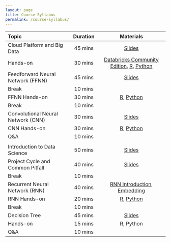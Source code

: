 ```yaml
---
layout: page
title: Course Syllabus
permalink: /course-syllabus/
---
```


| Topic | Duration | Materials |
| :--- | :---: | :---: |
| Cloud Platform and Big Data | 45 mins | [Slides](https://docs.google.com/presentation/d/1jWO1-Nloms0x1btYLevUqTBcycZo1SV_cvE9rmg24tM/edit?usp=sharing)   |
| Hands-on | 30 mins | [Databricks Community Edition](https://databricks.com/try-databricks), [R](https://databricks-prod-cloudfront.cloud.databricks.com/public/4027ec902e239c93eaaa8714f173bcfc/3981279215211072/4269117185296595/78755435857845/latest.html), [Python](https://github.com/happyrabbit/IntroDataScience/blob/master/Python/PysparkETL.ipynb)  |
| Feedforward Neural Network (FFNN) | 45 mins | [Slides](https://course2020.scientistcafe.com/slides/02DeepLearning/DNN/DNN_Intro.html)   |
| Break | 10 mins |  |
| FFNN Hands-on | 30 mins | [R](https://databricks-prod-cloudfront.cloud.databricks.com/public/4027ec902e239c93eaaa8714f173bcfc/3981279215211072/4269117185296628/78755435857845/latest.html), [Python](https://github.com/happyrabbit/IntroDataScience/blob/master/Python/FFNN.ipynb)  |
| Break | 10 mins |  |
| Convolutional Neural Network (CNN)  | 30 mins | [Slides](https://course2020.scientistcafe.com/slides/02DeepLearning/CNN/CNN_Intro.html)   |
| CNN Hands-on | 30 mins | [R](https://databricks-prod-cloudfront.cloud.databricks.com/public/4027ec902e239c93eaaa8714f173bcfc/3981279215211072/1821707097719970/78755435857845/latest.htmll), [Python](https://github.com/happyrabbit/IntroDataScience/blob/master/Python/CNN.ipynb)  |
| Q&A | 10 mins |  |
|  |  |  |
| Introduction to Data Science | 50 mins | [Slides](https://course2020.scientistcafe.com/slides/01introduction/introduction#(1))   |
| Project Cycle and Common Pitfall | 40 mins | [Slides](https://docs.google.com/presentation/d/1ah9P2FyIkeVWkz76ASq84R4tPkzikeMV9rL_uSZ4qmQ/edit?usp=sharing) |
| Break | 10 mins |  |
| Recurrent Neural Network (RNN) | 40 mins | [RNN Introduction](https://course2020.scientistcafe.com/slides/02DeepLearning/RNN/RNN_Intro.html), [Embedding](https://course2020.scientistcafe.com/slides/02DeepLearning/RNN/RNN_Embedding.html) |
| RNN Hands-on | 20 mins | [R](https://databricks-prod-cloudfront.cloud.databricks.com/public/4027ec902e239c93eaaa8714f173bcfc/3981279215211072/3137931017799475/78755435857845/latest.html), [Python](https://github.com/happyrabbit/IntroDataScience/blob/master/Python/RNN.ipynb) |
| Break | 10 mins |  |
| Decision Tree | 45 mins |[Slides](https://docs.google.com/presentation/d/1Qx5lycRASX8yFRhTNgC-_a_9wPugra8Iji5vhd-r7mU/edit#slide=id.p7) |
| Hands-on| 15 mins | [R](https://databricks-prod-cloudfront.cloud.databricks.com/public/4027ec902e239c93eaaa8714f173bcfc/3981279215211072/2153523447602836/78755435857845/latest.html), Python  |
| Q&A | 10 mins |  |